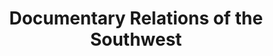 ---
layout: repo
title: "Documentary Relations of the Southwest"
id: 12972
permalink: repos/12972/
---